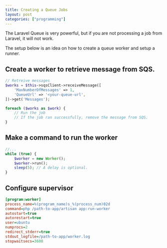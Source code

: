 ```yaml
---
title: Creating a Queue Jobs
layout: post
categories: ["programming"]
---
```


The Laravel Queue is very powerful, but if you are not processing a job from Laravel, it will not work.

The setup below is an idea on how to create a queue worker and setup a runner.

## Create a worker to retrieve message from SQS.

```php
// Retreive messages
$works = $this->sqsClient->receiveMessage([
    'MaxNumberOfMessages' => 1,
    'QueueUrl' => '<your-queue-url',
])->get('Messages');

foreach ($works as $work) {
    // Run the job
    // If the job ran successfully, remove the message from SQS.
}
```

## Make a command to run the worker

```php
//...
while (true) {
    $worker = new Worker();
    $worker->run();
    sleep(5); // A delay is optional.
}
```

## Configure supervisor

```ini
[program:worker]
process_name=%(program_name)s_%(process_num)02d
command=php /path-to-app/artisan app:run-worker
autostart=true
autorestart=true
user=ubuntu
numprocs=2
redirect_stderr=true
stdout_logfile=/path-to-app/worker.log
stopwaitsecs=3600
```
